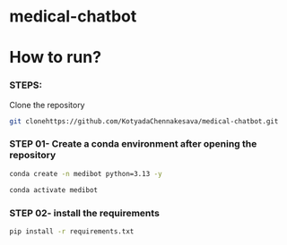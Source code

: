 # medical-chatbot

# How to run?
### STEPS:

Clone the repository

```bash
git clonehttps://github.com/KotyadaChennakesava/medical-chatbot.git
```
### STEP 01- Create a conda environment after opening the repository

```bash
conda create -n medibot python=3.13 -y
```

```bash
conda activate medibot
```


### STEP 02- install the requirements
```bash
pip install -r requirements.txt
```